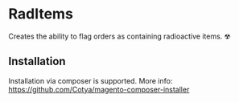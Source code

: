 # RadItems
Creates the ability to flag orders as containing radioactive items. ☢

## Installation
Installation via composer is supported. More info: https://github.com/Cotya/magento-composer-installer
